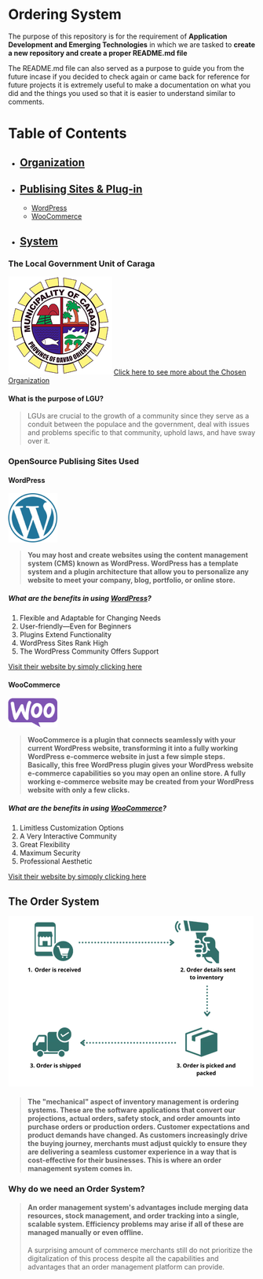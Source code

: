 # Ordering System

The purpose of this repository is for the requirement of **Application Development and Emerging Technologies** 
in which we are tasked to **__create a new repository and create a proper README.md file__**

The README.md file can also served as a purpose to guide you from the future incase if you decided to check again or came back for reference for future projects
it is extremely useful to make a documentation on what you did and the things you used so that it is easier to understand similar to comments.

# Table of Contents

* ## [Organization](https://github.com/Akikiii/-itelective3-web/edit/main/README.md#the-local-government-unit-of-caraga)
* ## [Publising Sites & Plug-in](https://github.com/Akikiii/-itelective3-web/edit/main/README.md#frameworks-used)
   - [WordPress](https://github.com/Akikiii/-itelective3-web/edit/main/README.md#wordpress)
   - [WooCommerce](https://github.com/Akikiii/-itelective3-web/edit/main/README.md#woocommerce)
* ## [System](https://github.com/Akikiii/-itelective3-web/edit/main/README.md#order-system)

### The Local Government Unit of Caraga
![](images/caraga.png)
[Click here to see more about the Chosen Organization](https://cmci.dti.gov.ph/lgu-profile.php?lgu=Caraga)
#### What is the purpose of LGU?
> LGUs are crucial to the growth of a community since they serve as a conduit between the populace and the government, deal with issues and problems specific to that community, uphold laws, and have sway over it.
> 

### OpenSource Publising Sites Used

#### WordPress
<img src= "images/WordPress_blue_logo.svg.png" width = "100" >

> __You may host and create websites using the content management system (CMS) known as WordPress. WordPress has a template system and a plugin architecture that allow you to personalize any website to meet your company, blog, portfolio, or online store.__

##### What are the benefits in using [WordPress](https://wordpress.com/)?
1. Flexible and Adaptable for Changing Needs
2. User-friendly—Even for Beginners
3. Plugins Extend Functionality
4. WordPress Sites Rank High
5. The WordPress Community Offers Support

[Visit their website by simply clicking here](https://wordpress.com/)

#### WooCommerce
<img src= "images/WooCommerce_logo.svg.png" width = "100" >

> __WooCommerce is a plugin that connects seamlessly with your current WordPress website, transforming it into a fully working WordPress e-commerce website in just a few simple steps. Basically, this free WordPress plugin gives your WordPress website e-commerce capabilities so you may open an online store. A fully working e-commerce website may be created from your WordPress website with only a few clicks.__

##### What are the benefits in using [WooCommerce](https://woocommerce.com/)?
1. Limitless Customization Options
2. A Very Interactive Community
3. Great Flexibility
4. Maximum Security
5. Professional Aesthetic

[Visit their website by simpply clicking here](https://woocommerce.com/)

## The Order System
![](images/OrderingSystem.webp)
> #### The "mechanical" aspect of inventory management is ordering systems. These are the software applications that convert our projections, actual orders, safety stock, and order amounts into purchase orders or production orders. Customer expectations and product demands have changed. As customers increasingly drive the buying journey, merchants must adjust quickly to ensure they are delivering a seamless customer experience in a way that is cost-effective for their businesses. This is where an order management system comes in.
### Why do we need an Order System?
> #### An order management system's advantages include merging data resources, stock management, and order tracking into a single, scalable system. Efficiency problems may arise if all of these are managed manually or even offline. 
> A surprising amount of commerce merchants still do not prioritize the digitalization of this process despite all the capabilities and advantages that an order management platform can provide.

